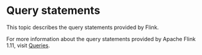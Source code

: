 # Query statements

This topic describes the query statements provided by Flink.

For more information about the query statements provided by Apache Flink 1.11, visit [Queries](https://ci.apache.org/projects/flink/flink-docs-release-1.11/dev/table/sql/queries.html).

